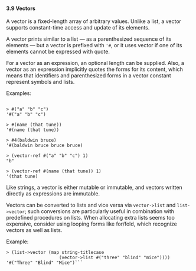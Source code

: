 
#### 3.9 Vectors

A vector is a fixed-length array of arbitrary values. Unlike a list, a vector supports constant-time access and update of its elements.

A vector prints similar to a list — as a parenthesized sequence of its elements — but a vector is prefixed with `'#`, or it uses vector if one of its elements cannot be expressed with quote.

For a vector as an expression, an optional length can be supplied. Also, a vector as an expression implicitly quotes the forms for its content, which means that identifiers and parenthesized forms in a vector constant represent symbols and lists.


Examples:

```

> #("a" "b" "c")
'#("a" "b" "c")

> #(name (that tune))
'#(name (that tune))

> #4(baldwin bruce)
'#(baldwin bruce bruce bruce)

> (vector-ref #("a" "b" "c") 1)
"b"

> (vector-ref #(name (that tune)) 1)
'(that tune)
```


Like strings, a vector is either mutable or immutable, and vectors written directly as expressions are immutable.

Vectors can be converted to lists and vice versa via `vector->list` and `list->vector`; such conversions are particularly useful in combination with predefined procedures on lists. When allocating extra lists seems too expensive, consider using looping forms like for/fold, which recognize vectors as well as lists.

Example:

```
> (list->vector (map string-titlecase 
					(vector->list #("three" "blind" "mice"))))
'#("Three" "Blind" "Mice")```